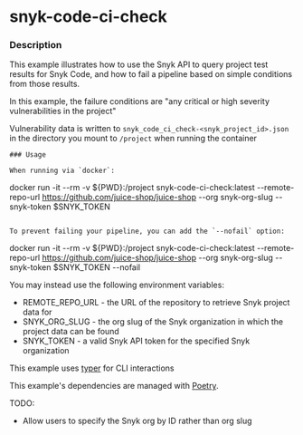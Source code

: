 # snyk-code-ci-check

### Description

This example illustrates how to use the Snyk API to query project test results for Snyk Code, and how to fail a pipeline based on simple conditions from those results.

In this example, the failure conditions are "any critical or high severity vulnerabilities in the project"

Vulnerability data is written to `snyk_code_ci_check-<snyk_project_id>.json` in the directory you mount to `/project` when running the container

```
### Usage

When running via `docker`:

```
docker run -it --rm -v ${PWD}:/project snyk-code-ci-check:latest --remote-repo-url https://github.com/juice-shop/juice-shop --org snyk-org-slug --snyk-token $SNYK_TOKEN
```

To prevent failing your pipeline, you can add the `--nofail` option:
```
docker run -it --rm -v ${PWD}:/project snyk-code-ci-check:latest --remote-repo-url https://github.com/juice-shop/juice-shop --org snyk-org-slug --snyk-token $SNYK_TOKEN --nofail


You may instead use the following environment variables:

* REMOTE_REPO_URL - the URL of the repository to retrieve Snyk project data for
* SNYK_ORG_SLUG - the org slug of the Snyk organization in which the project data can be found
* SNYK_TOKEN - a valid Snyk API token for the specified Snyk organization


This example uses [typer](https://typer.tiangolo.com/) for CLI interactions

This example's dependencies are managed with [Poetry](https://python-poetry.org/).


TODO:
* Allow users to specify the Snyk org by ID rather than org slug

